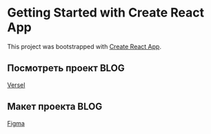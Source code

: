 # Getting Started with Create React App

This project was bootstrapped with [Create React App](https://github.com/facebook/create-react-app).

## Посмотреть проект BLOG

 [Versel](http://localhost:3000) 

## Макет проекта BLOG

[Figma](http://localhost:3000) 

